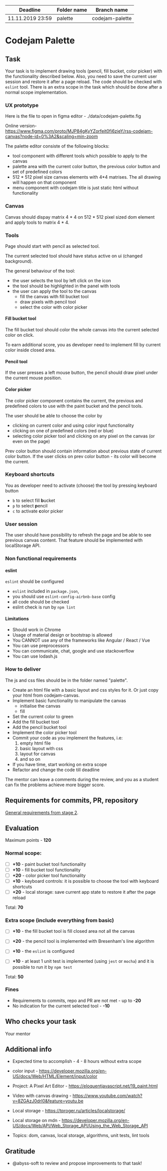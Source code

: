 
| Deadline  | Folder name | Branch name |
|-----------|-------------|-------------|
|11.11.2019 23:59 | palette | codejam-palette |


# Codejam Palette

## Task

Your task is to implement drawing tools (pencil, fill bucket, color picker) with the functionality described below. Also, you need to save the current user session and restore it after a page reload. The code should be checked with `eslint` tool. There is an extra scope in the task which should be done after a normal scope implementation.

### UX prototype
Here is the file to open in figma editor - ./data/codejam-palette.fig

Online version- https://www.figma.com/proto/MJP84gKyYZorfeit0fi6zieY/rss-codejam-canvas?node-id=0%3A2&scaling=min-zoom 

The palette editor consiste of the following blocks:
* tool component with different tools which possible to apply to the canvas
* palette area with the current color button, the previous color button and set of predefined colors
* 512 * 512 pixel size canvas elements with 4*4 matrises. The all drawing will happen on that component
* menu component with codejam title is just static html without functionality

### Canvas
Canvas should dispay matrix 4 * 4 on 512 * 512 pixel sized dom element and apply tools to matrix 4 * 4.

### Tools


Page should start with pencil as selected tool.

The current selected tool should have status active on ui (changed background).

The general behaviour of the tool:
* the user selects the tool by left click on the icon
* the tool should be highlighted in the panel with tools
* the user can apply the tool to the canvas
    * fill the canvas with fill bucket tool
    * draw pixels with pencil tool
    * select the color with color picker

#### Fill bucket tool

The fill bucket tool should color the whole canvas into the current selected color on click. 

To earn additional score, you as developer need to implement fill by current color inside closed area.

#### Pencil tool

If the user presses a left mouse button, the pencil should draw pixel under the current mouse position.

#### Color picker
The color picker component contains the current, the previous and predefined colors to use with the paint bucket and the pencil tools.

The user should be able to choose the color by
- clicking on current color and using color input functionality
- clicking on one of predefined colors (red or blue)
- selecting color picker tool and clicking on any pixel on the canvas (or even on the page)

Prev color button should contain information about previous state of current color button. If the user clicks on prev color button - its color will become the current.

### Keyboard shortcuts
You as developer need to activate (choose) the tool by pressing keyboard button
- `b` to select fill **b**ucket
- `p` to select **p**encil
- `c` to activate **c**olor picker

### User session
The user should have possibility to refresh the page and be able to see previous canvas content. That feature should be implemented with localStorage API.

### Non functional requirements

#### eslint
`eslint` should be configured 

- `eslint` included in `package.json`, 
- you should use `eslint-config-airbnb-base` config 
- all code should be checked
- eslint check is run by `npm lint`

#### Limitations
- Should work in Chrome
- Usage of material design or bootstrap is allowed
- You CANNOT use any of the frameworks like Angular / React / Vue
- You can use preprocessors 
- You can communicate, chat, google and use stackoverflow
- You can use lodash.js

    
### How to deliver
The js and css files should be in the folder named "palette".

- Create an html file with a basic layout and css styles for it. Or just copy your html from codejam-canvas.
- Implement basic functionality to manipulate the canvas    
    - initialise the canvas
    - fill 
- Set the current color to green 
- Add the fill bucket tool
- Add the pencil bucket tool  
- Implement the color picker tool 
- Commit your code as you implement the features, i.e: 
    1. empty html file
    2. basic layout with css 
    3. layout for canvas 
    4. and so on
- If you have time, start working on extra scope
- Refactor and change the code till deadline

The mentor can leave a comments during the review, and you as a student can fix the problems achieve more bigger score.

    
## Requirements for commits, PR, repository

[General requirements from stage 2](https://github.com/rolling-scopes-school/docs/blob/master/ru/stage2-tasks-requirements.md).

## Evaluation

Maximum points - **120**

### Normal scope:
- [ ] **+10** - paint bucket tool functionality
- [ ] **+10** - fill bucket tool functionality
- [ ] **+20** - color picker tool functionality
- [ ] **+10** - keyboard controls: it is possible to choose the tool with keyboard shortcuts
- [ ] **+20** - local storage: save current app state to restore it after the page reload

Total: **70**

### Extra scope (include everything from basic)
- [ ] **+10** - the fill bucket tool is fill closed area not all the canvas
- [ ] **+20** - the pencil tool is implemented with Bresenham's line algorithm

- [ ] **+10** - the `eslint` is configured
- [ ] **+10** - at least 1 unit test is implemented (using `jest` or `mocha`) and it is possible to run it by `npm test`

Total: **50**

### Fines
- Requirements to commits, repo and PR are not met - up to **-20**
- No indication for the current selected tool - **-10**

## Who checks your task
Your mentor

## Additional info
* Expected time to accomplish - 4 - 8 hours without extra scope
* color input - https://developer.mozilla.org/en-US/docs/Web/HTML/Element/input/color
* Project: A Pixel Art Editor - https://eloquentjavascript.net/19_paint.html
* Video with canvas drawing - https://www.youtube.com/watch?v=8ZGAzJ0drl0&feature=youtu.be
* Local storage - https://tproger.ru/articles/localstorage/
* Local storage on mdn - https://developer.mozilla.org/en-US/docs/Web/API/Web_Storage_API/Using_the_Web_Storage_API

* Topics: dom, canvas, local storage, algorithms, unit tests, lint tools

## Gratitude
* @abyss-soft to review and propose improvements to that task!
